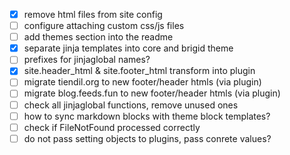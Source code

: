 
- [x] remove html files from site config
- [ ] configure attaching custom css/js files
- [ ] add themes section into the readme
- [x] separate jinja templates into core and brigid theme
- [ ] prefixes for jinjaglobal names?
- [x] site.header_html & site.footer_html transform into plugin
- [ ] migrate tiendil.org to new footer/header htmls (via plugin)
- [ ] migrate blog.feeds.fun to new footer/header htmls (via plugin)
- [ ] check all jinjaglobal functions, remove unused ones
- [ ] how to sync markdown blocks with theme block templates?
- [ ] check if FileNotFound processed correctly
- [ ] do not pass setting objects to plugins, pass conrete values?
